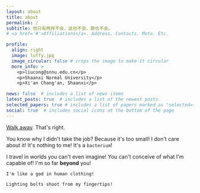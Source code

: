 ```yaml
---
layout: about
title: about
permalink: /
subtitle: 他只有两样不会，这也不会，那也不会。
# <a href='#'>Affiliations</a>. Address. Contacts. Moto. Etc.

profile:
  align: right
  image: luffy.jpg
  image_circular: false # crops the image to make it circular
  more_info: >
    <p>liucong@snnu.edu.cn</p>
    <p>Shaanxi Normal University</p>
    <p>Xi'an Chang'an, Shaanxi</p>

news: false  # includes a list of news items
latest_posts: true  # includes a list of the newest posts
selected_papers: true # includes a list of papers marked as "selected={true}"
social: true  # includes social icons at the bottom of the page
---
```


[Walk away](https://www.oiasa.com/). That's right.

You know why I didn't take the job? Because it's too small! I don't care about it! It's nothing to me! It's a `bacterium`! 

I travel in worlds you can't even imagine! You can't conceive of what I'm capable of! I'm so far **beyond** you!

`I'm like a god in human clothing! `

`Lighting bolts shoot from my fingertips!`
